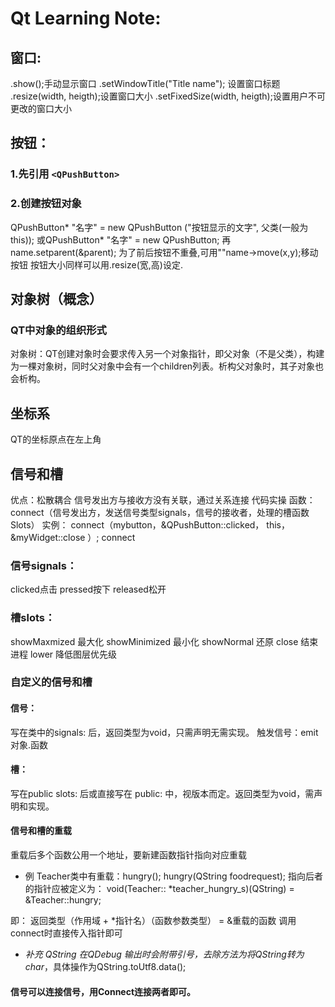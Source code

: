 # Qt Learning Note:
## 窗口:
.show();手动显示窗口
.setWindowTitle("Title name"); 设置窗口标题
.resize(width, heigth);设置窗口大小
.setFixedSize(width, heigth);设置用户不可更改的窗口大小
## 按钮：
### 1.先引用 `<QPushButton>`
### 2.创建按钮对象
QPushButton* "名字" = new QPushButton ("按钮显示的文字", 父类(一般为this));
或QPushButton* "名字" = new QPushButton; 再name.setparent(&parent);
为了前后按钮不重叠,可用""name->move(x,y);移动按钮
按钮大小同样可以用.resize(宽,高)设定.
## 对象树（概念）
### QT中对象的组织形式
对象树：QT创建对象时会要求传入另一个对象指针，即父对象（不是父类），构建为一棵对象树，同时父对象中会有一个children列表。析构父对象时，其子对象也会析构。
## 坐标系
QT的坐标原点在左上角
## 信号和槽
优点：松散耦合
信号发出方与接收方没有关联，通过关系连接
代码实操
函数：connect（信号发出方，发送信号类型signals，信号的接收者，处理的槽函数Slots）
实例：
connect（mybutton，&QPushButton::clicked， this，&myWidget::close ）;
connect
### 信号signals：
clicked点击
pressed按下
released松开
### 槽slots：
showMaxmized 最大化
showMinimized 最小化
showNormal 还原
close 结束进程
lower 降低图层优先级
### 自定义的信号和槽
#### 信号：
写在类中的signals: 后，返回类型为void，只需声明无需实现。
触发信号：emit 对象.函数
#### 槽：
写在public slots: 后或直接写在 public: 中，视版本而定。返回类型为void，需声明和实现。
#### 信号和槽的重载
重载后多个函数公用一个地址，要新建函数指针指向对应重载
* 例
Teacher类中有重载：hungry(); hungry(QString foodrequest);
指向后者的指针应被定义为：
void(Teacher:: *teacher_hungry_s)(QString) = &Teacher::hungry;

即：
返回类型（作用域 + *指针名）（函数参数类型） =  &重载的函数
调用connect时直接传入指针即可
* *补充
QString 在QDebug 输出时会附带引号，去除方法为将QString转为char*，具体操作为QString.toUtf8.data();

#### 信号可以连接信号，用Connect连接两者即可。